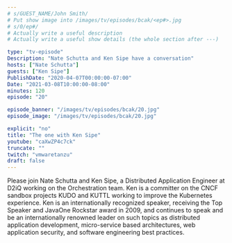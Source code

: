```yaml
---
# s/GUEST_NAME/John Smith/
# Put show image into /images/tv/episodes/bcak/<ep#>.jpg
# s/0/ep#/
# Actually write a useful description
# Actually write a useful show details (the whole section after ---)

type: "tv-episode"
Description: "Nate Schutta and Ken Sipe have a conversation"
hosts: ["Nate Schutta"]
guests: ["Ken Sipe"]
PublishDate: "2020-04-07T00:00:00-07:00"
Date: "2021-03-08T10:00:00-08:00"
minutes: 120
episode: "20"

episode_banner: "/images/tv/episodes/bcak/20.jpg"
episode_image: "/images/tv/episodes/bcak/20.jpg"

explicit: "no"
title: "The one with Ken Sipe"
youtube: "caXwZP4c7ck"
truncate: ""
twitch: "vmwaretanzu"
draft: false
---
```


Please join Nate Schutta and Ken Sipe, a Distributed Application Engineer at D2iQ working on the Orchestration team. Ken is a committer on the CNCF sandbox projects KUDO and KUTTL working to improve the Kubernetes experience. Ken is an internationally recognized speaker, receiving the Top Speaker and JavaOne Rockstar award in 2009, and continues to speak and be an internationally renowned leader on such topics as distributed application development, micro-service based architectures, web application security, and software engineering best practices.
